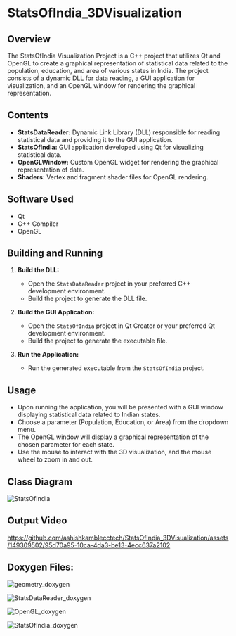 # StatsOfIndia_3DVisualization

## Overview

The StatsOfIndia Visualization Project is a C++ project that utilizes Qt and OpenGL to create a graphical representation of statistical data related to the population, education, and area of various states in India. The project consists of a dynamic DLL for data reading, a GUI application for visualization, and an OpenGL window for rendering the graphical representation.

## Contents

- **StatsDataReader:** Dynamic Link Library (DLL) responsible for reading statistical data and providing it to the GUI application.
- **StatsOfIndia:** GUI application developed using Qt for visualizing statistical data.
- **OpenGLWindow:** Custom OpenGL widget for rendering the graphical representation of data.
- **Shaders:** Vertex and fragment shader files for OpenGL rendering.

## Software Used

- Qt
- C++ Compiler
- OpenGL

## Building and Running

1. **Build the DLL:**
   - Open the `StatsDataReader` project in your preferred C++ development environment.
   - Build the project to generate the DLL file.

2. **Build the GUI Application:**
   - Open the `StatsOfIndia` project in Qt Creator or your preferred Qt development environment.
   - Build the project to generate the executable file.

3. **Run the Application:**
   - Run the generated executable from the `StatsOfIndia` project.

## Usage

- Upon running the application, you will be presented with a GUI window displaying statistical data related to Indian states.
- Choose a parameter (Population, Education, or Area) from the dropdown menu.
- The OpenGL window will display a graphical representation of the chosen parameter for each state.
- Use the mouse to interact with the 3D visualization, and the mouse wheel to zoom in and out.

## Class Diagram
![StatsOfIndia](https://github.com/ashishkamblecctech/StatsOfIndia_3DVisualization/assets/149309502/3254e36b-003d-445d-aed4-329362ac960c)

## Output Video
https://github.com/ashishkamblecctech/StatsOfIndia_3DVisualization/assets/149309502/95d70a95-10ca-4da3-be13-4ecc637a2102

## Doxygen Files:
![geometry_doxygen](https://github.com/ashishkamblecctech/StatsOfIndia_3DVisualization/assets/149309502/47fd21a5-1373-4e31-b102-00aabad81850)

![StatsDataReader_doxygen](https://github.com/ashishkamblecctech/StatsOfIndia_3DVisualization/assets/149309502/13095d9c-0298-4d31-b648-11c63541911a)

![OpenGL_doxygen](https://github.com/ashishkamblecctech/StatsOfIndia_3DVisualization/assets/149309502/52d222d6-7130-491a-ab53-07b5eaed2e13)

![StatsOfIndia_doxygen](https://github.com/ashishkamblecctech/StatsOfIndia_3DVisualization/assets/149309502/59c4f964-f817-40f3-a467-e9d23867254b)


